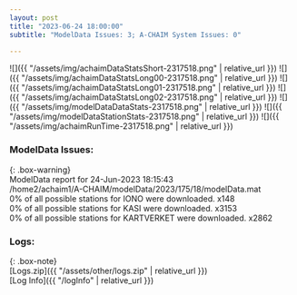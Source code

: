 ```yaml
---
layout: post
title: "2023-06-24 18:00:00"
subtitle: "ModelData Issues: 3; A-CHAIM System Issues: 0"

---
```


![]({{ "/assets/img/achaimDataStatsShort-2317518.png" | relative_url }})
![]({{ "/assets/img/achaimDataStatsLong00-2317518.png" | relative_url }})
![]({{ "/assets/img/achaimDataStatsLong01-2317518.png" | relative_url }})
![]({{ "/assets/img/achaimDataStatsLong02-2317518.png" | relative_url }})
![]({{ "/assets/img/modelDataDataStats-2317518.png" | relative_url }})
![]({{ "/assets/img/modelDataStationStats-2317518.png" | relative_url }})
![]({{ "/assets/img/achaimRunTime-2317518.png" | relative_url }})


### ModelData Issues:  
  
{: .box-warning}  
 ModelData report for 24-Jun-2023 18:15:43   
 /home2/achaim1/A-CHAIM/modelData/2023/175/18/modelData.mat   
 0% of all possible stations for IONO were downloaded. x148   
 0% of all possible stations for KASI were downloaded. x3153   
 0% of all possible stations for KARTVERKET were downloaded. x2862   
  


### Logs:  
  
{: .box-note}  
[Logs.zip]({{ "/assets/other/logs.zip" | relative_url }})  
[Log Info]({{ "/logInfo" | relative_url }})  

